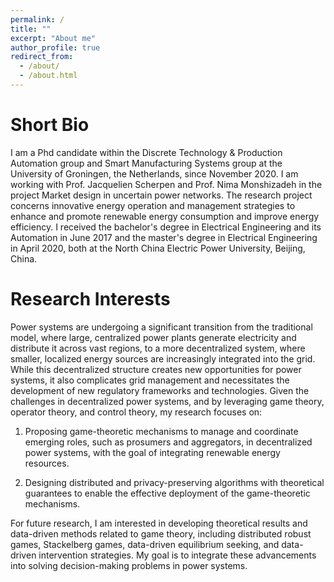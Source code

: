 ```yaml
---
permalink: /
title: ""
excerpt: "About me"
author_profile: true
redirect_from: 
  - /about/
  - /about.html
---
```


Short Bio
===

I am a Phd candidate within the Discrete Technology & Production Automation group and Smart Manufacturing Systems group at the University of Groningen, the Netherlands, since November 2020. I am working with Prof. Jacquelien Scherpen and Prof. Nima Monshizadeh in the project Market design in uncertain power networks. The research project concerns innovative energy operation and management strategies to enhance and promote renewable energy consumption and improve energy efficiency. I received the bachelor's degree in Electrical Engineering and its Automation in June 2017 and the master's degree in Electrical Engineering in April 2020, both at the North China Electric Power University, Beijing, China. 

Research Interests
===

Power systems are undergoing a significant transition from the traditional model, where large, centralized power plants generate electricity and distribute it across vast regions, to a more decentralized system, where smaller, localized energy sources are increasingly integrated into the grid. While this decentralized structure creates new opportunities for power systems, it also complicates grid management and necessitates the development of new regulatory frameworks and technologies. Given the challenges in decentralized power systems, and by leveraging game theory, operator theory, and control theory, my research focuses on: 

1. Proposing game-theoretic mechanisms to manage and coordinate emerging roles, such as prosumers and aggregators, in decentralized power systems, with the goal of integrating renewable energy resources.

2. Designing distributed and privacy-preserving algorithms with theoretical guarantees to enable the effective deployment of the game-theoretic mechanisms.

For future research, I am interested in developing theoretical results and data-driven methods related to game theory, including distributed robust games, Stackelberg games, data-driven equilibrium seeking, and data-driven intervention strategies. My goal is to integrate these advancements into solving decision-making problems in power systems.
